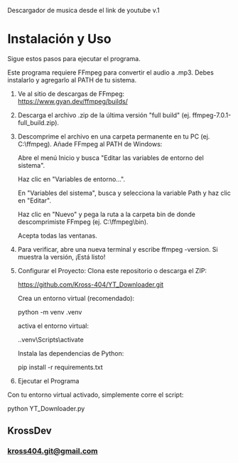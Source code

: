 Descargador de musica desde el link de youtube v.1

# Instalación y Uso
Sigue estos pasos para ejecutar el programa.

Este programa requiere FFmpeg para convertir el audio a .mp3. Debes instalarlo y agregarlo al PATH de tu sistema.
1) Ve al sitio de descargas de FFmpeg: https://www.gyan.dev/ffmpeg/builds/

2) Descarga el archivo .zip de la última versión "full build" (ej. ffmpeg-7.0.1-full_build.zip).

3) Descomprime el archivo en una carpeta permanente en tu PC (ej. C:\ffmpeg).
    Añade FFmpeg al PATH de Windows:
    
    Abre el menú Inicio y busca "Editar las variables de entorno del sistema".

    Haz clic en "Variables de entorno...".

    En "Variables del sistema", busca y selecciona la variable Path y haz clic en "Editar".

    Haz clic en "Nuevo" y pega la ruta a la carpeta bin de donde descomprimiste FFmpeg (ej. C:\ffmpeg\bin).

    Acepta todas las ventanas.

3) Para verificar, abre una nueva terminal y escribe ffmpeg -version. Si muestra la versión, ¡Está listo!
4) Configurar el Proyecto:
    Clona este repositorio o descarga el ZIP:

    https://github.com/Kross-404/YT_Downloader.git

    Crea un entorno virtual (recomendado):

    python -m venv .venv

    activa el entorno virtual:

    .\.venv\Scripts\activate

    Instala las dependencias de Python:

    pip install -r requirements.txt

5) Ejecutar el Programa

Con tu entorno virtual activado, simplemente corre el script:

python YT_Downloader.py


## KrossDev
### kross404.git@gmail.com